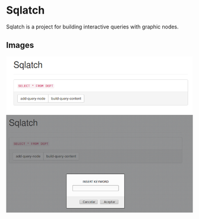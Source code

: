 # Sqlatch

Sqlatch is a project for building interactive queries with graphic nodes. 

## Images

![First capture](assets/1.png)
![Second capture](assets/2.png)

